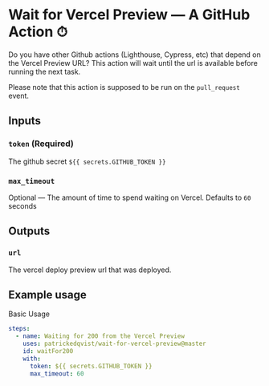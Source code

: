 # Wait for Vercel Preview — A GitHub Action ⏱

Do you have other Github actions (Lighthouse, Cypress, etc) that depend on the Vercel Preview URL? This action will wait until the url is available before running the next task.

Please note that this action is supposed to be run on the `pull_request` event. 

## Inputs

### `token` (Required)

The github secret `${{ secrets.GITHUB_TOKEN }}`

### `max_timeout`

Optional — The amount of time to spend waiting on Vercel. Defaults to `60` seconds

## Outputs

### `url`

The vercel deploy preview url that was deployed.

## Example usage

Basic Usage

```yaml
steps:
  - name: Waiting for 200 from the Vercel Preview
    uses: patrickedqvist/wait-for-vercel-preview@master
    id: waitFor200
    with:
      token: ${{ secrets.GITHUB_TOKEN }}
      max_timeout: 60
```
